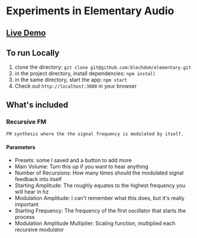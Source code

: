 # Experiments in Elementary Audio

## [Live Demo]("https://blechdom.github.io/elementary")

## To run Locally

1. clone the directory: `git clone git@github.com:blechdom/elementary.git`
1. in the project directory, install dependencies: `npm install`
1. in the same directory, start the app: `npm start`
1. Check out `http://localhost:3000` in your browser

## What's included

### Recursive FM

    FM synthesis where the the signal frequency is modulated by itself.

#### Parameters

- Presets: some I saved and a button to add more
- Main Volume: Turn this up if you want to hear anything
- Number of Recursions: How many times should the modulated signal feedback into itself
- Starting Amplitude: The roughly equates to the highest frequency you will hear in hz
- Modulation Amplitude: I can't remember what this does, but it's really important
- Starting Frequency: The frequency of the first oscillator that starts the process
- Modulation Amplitude Multiplier: Scaling function, multiplied each recursive modulator
